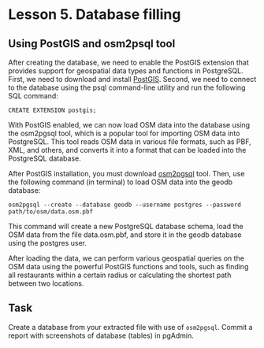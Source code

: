 # Lesson 5. Database filling

## Using PostGIS and osm2psql tool

After creating the database, we need to enable the PostGIS extension that provides support for geospatial data types and functions in PostgreSQL. First, we need to download and install [PostGIS](https://postgis.net/install/). Second, we need to connect to the database using the psql command-line utility and run the following SQL command:

```
CREATE EXTENSION postgis;
```
With PostGIS enabled, we can now load OSM data into the database using the osm2pgsql tool, which is a popular tool for importing OSM data into PostgreSQL. This tool reads OSM data in various file formats, such as PBF, XML, and others, and converts it into a format that can be loaded into the PostgreSQL database.

After PostGIS installation, you must download [osm2pgsql](https://osm2pgsql.org/doc/install.html) tool. Then, use the following command (in terminal) to load OSM data into the geodb database:

```
osm2pgsql --create --database geodb --username postgres --password path/to/osm/data.osm.pbf
```
This command will create a new PostgreSQL database schema, load the OSM data from the file data.osm.pbf, and store it in the geodb database using the postgres user.

After loading the data, we can perform various geospatial queries on the OSM data using the powerful PostGIS functions and tools, such as finding all restaurants within a certain radius or calculating the shortest path between two locations.

## Task

Create a database from your extracted file with use of `osm2pgsql`. Commit a report with screenshots of database (tables) in pgAdmin.

